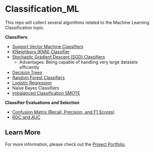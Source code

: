 # Classification_ML
This repo will collect several algorithms related to the Machine Learning Classification topic.

**Classifiers**: 
- [Support Vector Machine Classifiers](https://github.com/Tingting0618/SVM_Classifier)
- [KNeighbors (KNN) Classifier](https://github.com/Tingting0618/SVM_Classifier)
- [Stochastic Gradient Descent (SGD) Classifiers](https://github.com/Tingting0618/SGD_RandomForest_Classifier)
  - Advantages: Being capable of handling very large datasets efficiently
- [Decision Trees](https://github.com/Tingting0618/Tree_Based_ML_Models)
- [Random Forest Classifiers](https://github.com/Tingting0618/Ensemble_Learning)
- [Logistic Regression](https://github.com/Tingting0618/Logistic_Regression)
- Naive Bayes Classifiers
- [Imbalanced Classification SMOTE](https://github.com/Tingting0618/Imbalanced_Classification_SMOTE)

**Classifier Evaluations and Selection**
- [Confusion Matrix (Recall, Precision, and F1 Scores)](https://github.com/Tingting0618/SGD_RandomForest_Classifier)
- [ROC and AUC](https://github.com/Tingting0618/SGD_RandomForest_Classifier)


## Learn More

For more information, please check out the [Project Portfolio](https://tingting0618.github.io).

